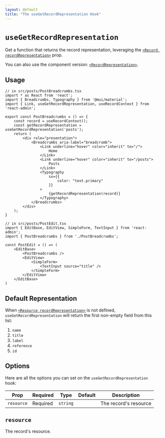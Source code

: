 ```yaml
---
layout: default
title: "The useGetRecordRepresentation Hook"
---
```


# `useGetRecordRepresentation`

Get a function that returns the record representation, leveraging the [`<Record recordRepresentation>`](./Resource.md#recordrepresentation) prop.

You can also use the component version: [`<RecordRepresentation>`](./RecordRepresentation.md).

## Usage

```tsx
// in src/posts/PostBreadcrumbs.tsx
import * as React from 'react';
import { Breadcrumbs, Typography } from '@mui/material';
import { Link, useGetRecordRepresentation, useRecordContext } from 'react-admin';

export const PostBreadcrumbs = () => {
    const record = useRecordContext();
    const getRecordRepresentation = useGetRecordRepresentation('posts');
    return (
        <div role="presentation">
            <Breadcrumbs aria-label="breadcrumb">
                <Link underline="hover" color="inherit" to="/">
                    Home
                </Link>
                <Link underline="hover" color="inherit" to="/posts">
                    Posts
                </Link>
                <Typography
                    sx={{
                        color: "text.primary"
                    }}
                >
                    {getRecordRepresentation(record)}
                </Typography>
            </Breadcrumbs>
        </div>
    );
}

// in src/posts/PostEdit.tsx
import { EditBase, EditView, SimpleForm, TextInput } from 'react-admin';
import { PostBreadcrumbs } from './PostBreadcrumbs';

const PostEdit = () => (
    <EditBase>
        <PostBreadcrumbs />
        <EditView>
            <SimpleForm>
                <TextInput source="title" />
            </SimpleForm>
        </EditView>
    </EditBase>
)
```

## Default Representation

When [`<Resource recordRepresentation>`](./Resource.md#recordrepresentation) is not defined, `useGetRecordRepresentation` will return the first non-empty field from this list:  
1. `name`
2. `title`
3. `label`
4. `reference`
5. `id`



## Options

Here are all the options you can set on the `useGetRecordRepresentation` hook:

| Prop       | Required | Type       | Default | Description           |
| ---------- | -------- | ---------- | ------- | ----------------------|
| `resource` | Required | `string`   |         | The record's resource |

## `resource`

The record's resource.
